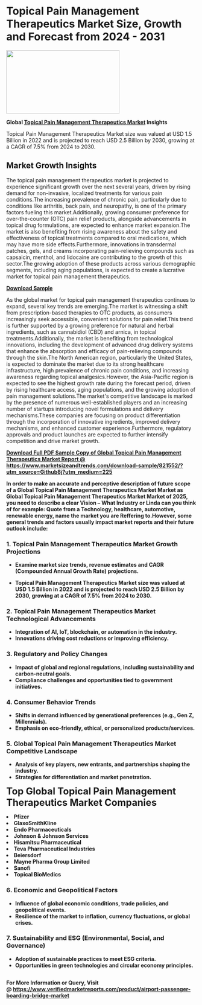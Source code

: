 <H1>Topical Pain Management Therapeutics Market Size, Growth and Forecast from 2024 - 2031</H1><img class="aligncenter size-medium wp-image-584254" src="https://thirdeyenews.in/wp-content/uploads/2024/09/Global-Market-Research-300x168.jpeg" alt="" width="300" height="168" /><p><strong>Global&nbsp;<a href="https://www.marketsizeandtrends.com/download-sample/821552/?utm_source=Github8j?utm_medium=225">Topical Pain Management Therapeutics Market</a> Insights</strong></p><p>Topical Pain Management Therapeutics Market size was valued at USD 1.5 Billion in 2022 and is projected to reach USD 2.5 Billion by 2030, growing at a CAGR of 7.5% from 2024 to 2030.</p><p><h2>Market Growth Insights</h2> <p>The topical pain management therapeutics market is projected to experience significant growth over the next several years, driven by rising demand for non-invasive, localized treatments for various pain conditions.The increasing prevalence of chronic pain, particularly due to conditions like arthritis, back pain, and neuropathy, is one of the primary factors fueling this market.Additionally, growing consumer preference for over-the-counter (OTC) pain relief products, alongside advancements in topical drug formulations, are expected to enhance market expansion.The market is also benefiting from rising awareness about the safety and effectiveness of topical treatments compared to oral medications, which may have more side effects.Furthermore, innovations in transdermal patches, gels, and creams incorporating pain-relieving compounds such as capsaicin, menthol, and lidocaine are contributing to the growth of this sector.The growing adoption of these products across various demographic segments, including aging populations, is expected to create a lucrative market for topical pain management therapeutics.</p> <p><strong><a href="#">Download Sample</a></strong></p> <p>As the global market for topical pain management therapeutics continues to expand, several key trends are emerging.The market is witnessing a shift from prescription-based therapies to OTC products, as consumers increasingly seek accessible, convenient solutions for pain relief.This trend is further supported by a growing preference for natural and herbal ingredients, such as cannabidiol (CBD) and arnica, in topical treatments.Additionally, the market is benefiting from technological innovations, including the development of advanced drug delivery systems that enhance the absorption and efficacy of pain-relieving compounds through the skin.The North American region, particularly the United States, is expected to dominate the market due to its strong healthcare infrastructure, high prevalence of chronic pain conditions, and increasing awareness regarding topical analgesics.However, the Asia-Pacific region is expected to see the highest growth rate during the forecast period, driven by rising healthcare access, aging populations, and the growing adoption of pain management solutions.The market's competitive landscape is marked by the presence of numerous well-established players and an increasing number of startups introducing novel formulations and delivery mechanisms.These companies are focusing on product differentiation through the incorporation of innovative ingredients, improved delivery mechanisms, and enhanced customer experience.Furthermore, regulatory approvals and product launches are expected to further intensify competition and drive market growth.</p> <p><strong><a href="#"></p><p><span class=""><strong>Download Full PDF Sample Copy of Global Topical Pain Management Therapeutics Market Report</strong> @ <a href="https://www.marketsizeandtrends.com/download-sample/821552/?utm_source=Github8j?utm_medium=225" target="_blank">https://www.marketsizeandtrends.com/download-sample/821552/?utm_source=Github8j?utm_medium=225</a></span></p><p>In order to make an accurate and perceptive description of future scope of a Global&nbsp;Topical Pain Management Therapeutics Market Market as Global&nbsp;Topical Pain Management Therapeutics Market Market of 2025, you need to describe a clear Vision &ndash; What Industry or Linda can you think of for example: Quote from a Technology, healthcare, automotive, renewable energy, name the market you are Reffering to.However, some general trends and factors usually impact market reports and their future outlook include:</p><h3>1.&nbsp;<strong>Topical Pain Management Therapeutics Market Growth Projections</strong></h3><ul><li>Examine market size trends, revenue estimates and CAGR (Compounded Annual Growth Rate) projections.</li><li><p>Topical Pain Management Therapeutics Market size was valued at USD 1.5 Billion in 2022 and is projected to reach USD 2.5 Billion by 2030, growing at a CAGR of 7.5% from 2024 to 2030.</p></li></ul><h3>2.&nbsp;<strong>Topical Pain Management Therapeutics Market Technological Advancements</strong></h3><ul><li>Integration of AI, IoT, blockchain, or automation in the industry.</li><li>Innovations driving cost reductions or improving efficiency.</li></ul><h3>3.&nbsp;<strong>Regulatory and Policy Changes</strong></h3><ul><li>Impact of global and regional regulations, including sustainability and carbon-neutral goals.</li><li>Compliance challenges and opportunities tied to government initiatives.</li></ul><h3>4.&nbsp;<strong>Consumer Behavior Trends</strong></h3><ul><li>Shifts in demand influenced by generational preferences (e.g., Gen Z, Millennials).</li><li>Emphasis on eco-friendly, ethical, or personalized products/services.</li></ul><h3>5.&nbsp;<strong>Global Topical Pain Management Therapeutics Market Competitive Landscape</strong></h3><ul><li>Analysis of key players, new entrants, and partnerships shaping the industry.</li><li>Strategies for differentiation and market penetration.</li></ul><p data-pm-slice="1 1 []"><span style="color: inherit; font-family: inherit; font-size: 25px;">Top Global Topical Pain Management Therapeutics Market Companies</span></p><div class="" data-test-id=""><p><li>Pfizer</li><li> GlaxoSmithKline</li><li> Endo Pharmaceuticals</li><li> Johnson & Johnson Services</li><li> Hisamitsu Pharmaceutical</li><li> Teva Pharmaceutical Industries</li><li> Beiersdorf</li><li> Mayne Pharma Group Limited</li><li> Sanofi</li><li> Topical BioMedics</li></p></div><h3>6.&nbsp;<strong>Economic and Geopolitical Factors</strong></h3><ul><li>Influence of global economic conditions, trade policies, and geopolitical events.</li><li>Resilience of the market to inflation, currency fluctuations, or global crises.</li></ul><h3>7.&nbsp;<strong>Sustainability and ESG (Environmental, Social, and Governance)</strong></h3><ul><li>Adoption of sustainable practices to meet ESG criteria.</li><li>Opportunities in green technologies and circular economy principles.</li></ul><h2><strong style="font-size: 14px;">For More Information or Query, Visit @&nbsp;</strong><a style="background-color: #ffffff; font-size: 14px;" href="https://www.marketsizeandtrends.com/report/topical-pain-management-therapeutics-market/" target="_blank">https://www.verifiedmarketreports.com/product/airport-passenger-boarding-bridge-market</a></h2>